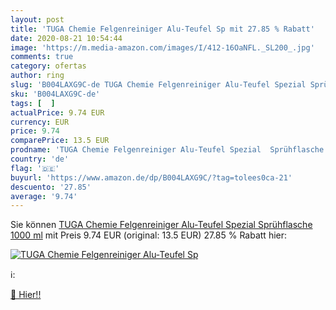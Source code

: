 ```yaml
---
layout: post
title: 'TUGA Chemie Felgenreiniger Alu-Teufel Sp mit 27.85 % Rabatt'
date: 2020-08-21 10:54:44
image: 'https://m.media-amazon.com/images/I/412-16OaNFL._SL200_.jpg'
comments: true
category: ofertas
author: ring
slug: 'B004LAXG9C-de TUGA Chemie Felgenreiniger Alu-Teufel Spezial Sprühflasche...'
sku: 'B004LAXG9C-de'
tags: [  ]
actualPrice: 9.74 EUR
currency: EUR
price: 9.74
comparePrice: 13.5 EUR
prodname: 'TUGA Chemie Felgenreiniger Alu-Teufel Spezial  Sprühflasche  1000 ml'
country: 'de'
flag: '🇩🇪'
buyurl: 'https://www.amazon.de/dp/B004LAXG9C/?tag=tolees0ca-21'
descuento: '27.85'
average: '9.74'
---
```


Sie können [TUGA Chemie Felgenreiniger Alu-Teufel Spezial  Sprühflasche  1000 ml](https://www.amazon.de/dp/B004LAXG9C/?tag=tolees0ca-21) mit Preis 9.74 EUR (original: 13.5 EUR) 27.85 % Rabatt hier:

[![TUGA Chemie Felgenreiniger Alu-Teufel Sp](https://m.media-amazon.com/images/I/412-16OaNFL._SL200_.jpg)](https://www.amazon.de/dp/B004LAXG9C/?tag=tolees0ca-21)

ℹ️:


[🛒 Hier!!](https://www.amazon.de/dp/B004LAXG9C/?tag=tolees0ca-21)
